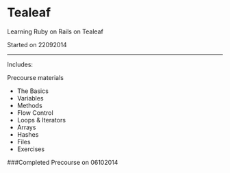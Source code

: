 Tealeaf
=======

Learning Ruby on Rails on Tealeaf

Started on 22092014

---
Includes:

Precourse materials 
- The Basics
- Variables
- Methods
- Flow Control
- Loops & Iterators
- Arrays
- Hashes
- Files
- Exercises

###Completed Precourse on 06102014